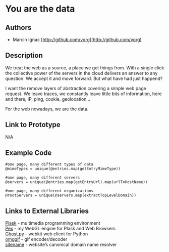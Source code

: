 # You are the data

## Authors
- Marcin Ignac [http://github.com/vorg](http://github.com/vorg)

## Description
We treat the web as a source, a place we get things from. With a single click the collective power of the servers in the cloud delivers an answer to any question. We accept it and move forward. But what have had just happend? 

I want the remove layers of abstraction covering a simple web page request. We leave traces, we constantly leave little bits of information, here and there, IP, ping, cookie, geolocation... 

For the web nowadays, we are the data.

## Link to Prototype
N/A

## Example Code

```
#one page, many different types of data
@mimeTypes = unique(@entries.map(getEntryMimeType)) 

#one page, many different servers
@servers = unique(@entries.map(getEntryUrl).map(urlToHostName))

#one page, many different organizations
@rootServers = unique(@servers.map(extractTopLevelDomain))
```

## Links to External Libraries

[Plask](http://plask.org "Plask") - multimedia programming environment  
[Pex](https://github.com/vorg/pex/ "Pex") - my WebGL engine for Plask and Web Browsers  
[Ghost.py](http://jeanphix.me/Ghost.py/ "Ghost.py") - webkit web client for Python  
[omggif](https://github.com/deanm/omggif "omggif") - gif encoder/decoder  
[sitename](https://github.com/disconnectme/sitename "sitename") - website’s canonical domain name resolver
